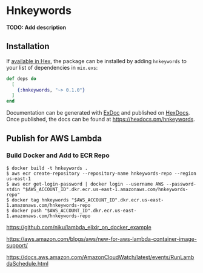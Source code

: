 # Hnkeywords

**TODO: Add description**

## Installation

If [available in Hex](https://hex.pm/docs/publish), the package can be installed
by adding `hnkeywords` to your list of dependencies in `mix.exs`:

```elixir
def deps do
  [
    {:hnkeywords, "~> 0.1.0"}
  ]
end
```

Documentation can be generated with [ExDoc](https://github.com/elixir-lang/ex_doc)
and published on [HexDocs](https://hexdocs.pm). Once published, the docs can
be found at <https://hexdocs.pm/hnkeywords>.

## Publish for AWS Lambda

### Build Docker and Add to ECR Repo
```
$ docker build -t hnkeywords .
$ aws ecr create-repository --repository-name hnkeywords-repo --region us-east-1
$ aws ecr get-login-password | docker login --username AWS --password-stdin "$AWS_ACCOUNT_ID".dkr.ecr.us-east-1.amazonaws.com/hnkeywords-repo"
$ docker tag hnkeywords "$AWS_ACCOUNT_ID".dkr.ecr.us-east-1.amazonaws.com/hnkeywords-repo
$ docker push "$AWS_ACCOUNT_ID".dkr.ecr.us-east-1.amazonaws.com/hnkeywords-repo
```

https://github.com/niku/lambda_elixir_on_docker_example

https://aws.amazon.com/blogs/aws/new-for-aws-lambda-container-image-support/

https://docs.aws.amazon.com/AmazonCloudWatch/latest/events/RunLambdaSchedule.html

